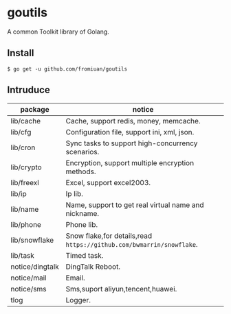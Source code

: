 # goutils

A common Toolkit library of Golang.

## Install

```shell
$ go get -u github.com/fromiuan/goutils
```

## Intruduce
package                  |   notice
-------------------------|-----------
lib/cache                | Cache, support redis, money, memcache.
lib/cfg                  | Configuration file, support ini, xml, json.
lib/cron                 | Sync tasks to support high-concurrency scenarios.
lib/crypto               | Encryption, support multiple encryption methods.
lib/freexl               | Excel, support excel2003.
lib/ip                   | Ip lib.
lib/name                 | Name, support to get real virtual name and nickname.
lib/phone                | Phone lib.
lib/snowflake            | Snow flake,for details,read `https://github.com/bwmarrin/snowflake`.
lib/task                 | Timed task.
notice/dingtalk          | DingTalk Reboot.
notice/mail              | Email.
notice/sms               | Sms,suport aliyun,tencent,huawei.
tlog                     | Logger.